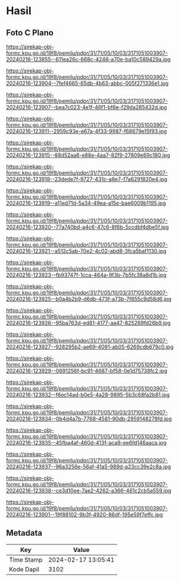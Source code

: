 # Hasil

## Foto C Plano

https://sirekap-obj-formc.kpu.go.id/19f8/pemilu/pdpr/31/71/05/10/03/3171051003907-20240216-123855--611ea26c-668c-4248-a70e-ba10c589429a.jpg

https://sirekap-obj-formc.kpu.go.id/19f8/pemilu/pdpr/31/71/05/10/03/3171051003907-20240216-123904--7fef4665-65db-4b63-abbc-005f271336e1.jpg

https://sirekap-obj-formc.kpu.go.id/19f8/pemilu/pdpr/31/71/05/10/03/3171051003907-20240216-123907--bea7c023-4e1f-46f1-bf6e-f29da285432d.jpg

https://sirekap-obj-formc.kpu.go.id/19f8/pemilu/pdpr/31/71/05/10/03/3171051003907-20240216-123911--2959c93e-e67a-4f33-9987-f68679e15f93.jpg

https://sirekap-obj-formc.kpu.go.id/19f8/pemilu/pdpr/31/71/05/10/03/3171051003907-20240216-123915--88d52aa8-e88e-4aa7-82f9-27809e69c180.jpg

https://sirekap-obj-formc.kpu.go.id/19f8/pemilu/pdpr/31/71/05/10/03/3171051003907-20240216-123918--23dede7f-9727-431c-a8e7-f7a6291820e4.jpg

https://sirekap-obj-formc.kpu.go.id/19f8/pemilu/pdpr/31/71/05/10/03/3171051003907-20240216-123919--a11ed71d-5a34-49ea-a15e-bae6009b1195.jpg

https://sirekap-obj-formc.kpu.go.id/19f8/pemilu/pdpr/31/71/05/10/03/3171051003907-20240216-123920--77a740bd-a4c6-47c6-8f6b-5ccdbf4dbe5f.jpg

https://sirekap-obj-formc.kpu.go.id/19f8/pemilu/pdpr/31/71/05/10/03/3171051003907-20240216-123921--a512c5ab-70e2-4c02-abd8-3fca5baf1130.jpg

https://sirekap-obj-formc.kpu.go.id/19f8/pemilu/pdpr/31/71/05/10/03/3171051003907-20240216-123923--fb93747f-1cca-464a-9f3b-7b5fc38a8d1b.jpg

https://sirekap-obj-formc.kpu.go.id/19f8/pemilu/pdpr/31/71/05/10/03/3171051003907-20240216-123925--b0a4b2b9-d6db-473f-a73b-7f855c9d58d6.jpg

https://sirekap-obj-formc.kpu.go.id/19f8/pemilu/pdpr/31/71/05/10/03/3171051003907-20240216-123926--95ba763d-ed81-4177-aa47-825269fd26b9.jpg

https://sirekap-obj-formc.kpu.go.id/19f8/pemilu/pdpr/31/71/05/10/03/3171051003907-20240216-123927--928295b2-ae69-4091-ab05-6269cdb679c0.jpg

https://sirekap-obj-formc.kpu.go.id/19f8/pemilu/pdpr/31/71/05/10/03/3171051003907-20240216-123929--0691256f-bc91-4687-bf58-0e1d75738fc2.jpg

https://sirekap-obj-formc.kpu.go.id/19f8/pemilu/pdpr/31/71/05/10/03/3171051003907-20240216-123932--f6ec14ad-b0e5-4a28-9895-5b3c68fa2b81.jpg

https://sirekap-obj-formc.kpu.go.id/19f8/pemilu/pdpr/31/71/05/10/03/3171051003907-20240216-123934--0b4d4a7b-7768-4581-90db-2959148278fd.jpg

https://sirekap-obj-formc.kpu.go.id/19f8/pemilu/pdpr/31/71/05/10/03/3171051003907-20240216-123935--45fba4af-460d-413f-aca9-ee6fd146aaca.jpg

https://sirekap-obj-formc.kpu.go.id/19f8/pemilu/pdpr/31/71/05/10/03/3171051003907-20240216-123937--96a3256e-56af-41a5-989d-a23cc39e2c8a.jpg

https://sirekap-obj-formc.kpu.go.id/19f8/pemilu/pdpr/31/71/05/10/03/3171051003907-20240216-123938--ce3d10ee-7ae2-4262-a366-461c2cb5a559.jpg

https://sirekap-obj-formc.kpu.go.id/19f8/pemilu/pdpr/31/71/05/10/03/3171051003907-20240216-123901--19f88102-9b3f-4920-86df-195e59f7effc.jpg


## Metadata

| Key        | Value               |
| ---------- | ------------------- |
| Time Stamp | 2024-02-17 13:05:41 |
| Kode Dapil | 3102                |



